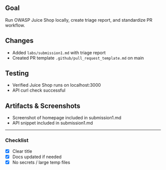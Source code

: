 ## Goal
Run OWASP Juice Shop locally, create triage report, and standardize PR workflow.

## Changes
- Added `labs/submission1.md` with triage report
- Created PR template `.github/pull_request_template.md` on main

## Testing
- Verified Juice Shop runs on localhost:3000
- API curl check successful

## Artifacts & Screenshots
- Screenshot of homepage included in submission1.md
- API snippet included in submission1.md

---

### Checklist
- [X] Clear title
- [X] Docs updated if needed
- [X] No secrets / large temp files
